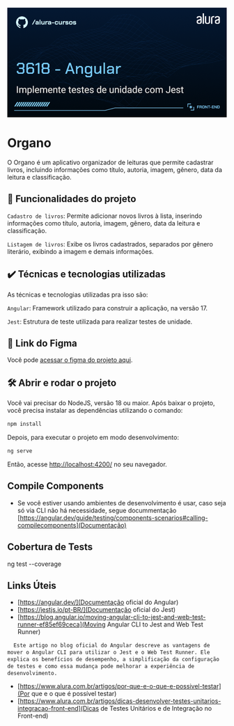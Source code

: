 ![Thumbnail](./thumb.png)

# Organo

O Organo é um aplicativo organizador de leituras que permite cadastrar livros, incluindo informações como título, autoria, imagem, gênero, data da leitura e classificação.

## 🔨 Funcionalidades do projeto

`Cadastro de livros`: Permite adicionar novos livros à lista, inserindo informações como título, autoria, imagem, gênero, data da leitura e classificação.

`Listagem de livros`: Exibe os livros cadastrados, separados por gênero literário, exibindo a imagem e demais informações.

## ✔️ Técnicas e tecnologias utilizadas

As técnicas e tecnologias utilizadas pra isso são:

`Angular`: Framework utilizado para construir a aplicação, na versão 17.

`Jest`: Estrutura de teste utilizada para realizar testes de unidade.

## 📁 Link do Figma

Você pode [acessar o figma do projeto aqui](https://www.figma.com/file/GYv8FnRc51ZDfGmi2zzaQb/Organo-%7C-Angular?type=design&node-id=134-128&mode=design).

## 🛠️ Abrir e rodar o projeto

Você vai precisar do NodeJS, versão 18 ou maior.
Após baixar o projeto, você precisa instalar as dependências utilizando o comando:

```bash
npm install
```

Depois, para executar o projeto em modo desenvolvimento:

```bash
ng serve
```

Então, acesse [http://localhost:4200/](url) no seu navegador.

## Compile Components

- Se você estiver usando ambientes de desenvolvimento é usar, caso seja só via CLI não há necessidade, segue docummentação [https://angular.dev/guide/testing/components-scenarios#calling-compilecomponents](Documentação)

## Cobertura de Tests

ng test --coverage

## Links Úteis

- [https://angular.dev/](Documentação oficial do Angular)
- [https://jestjs.io/pt-BR/](Documentação oficial do Jest)
- [https://blog.angular.io/moving-angular-cli-to-jest-and-web-test-runner-ef85ef69ceca](Moving Angular CLI to Jest and Web Test Runner)

```
  Este artigo no blog oficial do Angular descreve as vantagens de mover o Angular CLI para utilizar o Jest e o Web Test Runner. Ele explica os benefícios de desempenho, a simplificação da configuração de testes e como essa mudança pode melhorar a experiência de desenvolvimento.
```

- [https://www.alura.com.br/artigos/por-que-e-o-que-e-possivel-testar](Por que e o que é possível testar)
- [https://www.alura.com.br/artigos/dicas-desenvolver-testes-unitarios-integracao-front-end](Dicas de Testes Unitários e de Integração no Front-end)
